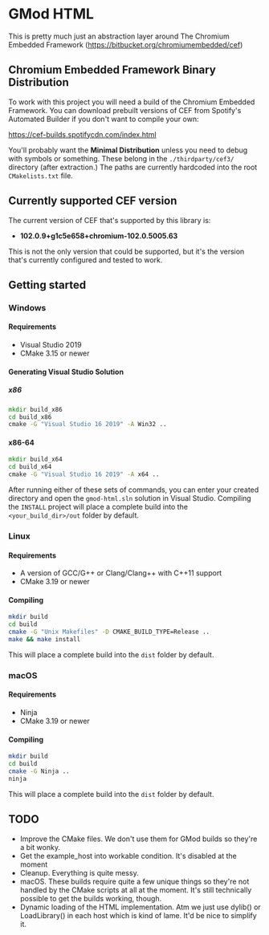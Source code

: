 # GMod HTML
This is pretty much just an abstraction layer around The Chromium Embedded Framework (https://bitbucket.org/chromiumembedded/cef)

## Chromium Embedded Framework Binary Distribution
To work with this project you will need a build of the Chromium Embedded Framework. You can download prebuilt versions of CEF from Spotify's Automated Builder if you don't want to compile your own:

https://cef-builds.spotifycdn.com/index.html

You'll probably want the **Minimal Distribution** unless you need to debug with symbols or something. These belong in the `./thirdparty/cef3/` directory (after extraction.) The paths are currently hardcoded into the root `CMakelists.txt` file.

## Currently supported CEF version
The current version of CEF that's supported by this library is:

- **102.0.9+g1c5e658+chromium-102.0.5005.63**

This is not the only version that could be supported, but it's the version that's currently configured and tested to work.

## Getting started
### Windows
#### Requirements
- Visual Studio 2019
- CMake 3.15 or newer
#### Generating Visual Studio Solution
##### x86
```bat
mkdir build_x86
cd build_x86
cmake -G "Visual Studio 16 2019" -A Win32 ..
```
#### x86-64
```bat
mkdir build_x64
cd build_x64
cmake -G "Visual Studio 16 2019" -A x64 ..
```

After running either of these sets of commands, you can enter your created directory and open the `gmod-html.sln` solution in Visual Studio. Compiling the `INSTALL` project will place a complete build into the `<your_build_dir>/out` folder by default.

### Linux
#### Requirements
- A version of GCC/G++ or Clang/Clang++ with C++11 support
- CMake 3.19 or newer

#### Compiling
```sh
mkdir build
cd build
cmake -G "Unix Makefiles" -D CMAKE_BUILD_TYPE=Release ..
make && make install
```

This will place a complete build into the `dist` folder by default.

### macOS
#### Requirements
- Ninja
- CMake 3.19 or newer

#### Compiling
```sh
mkdir build
cd build
cmake -G Ninja ..
ninja
```

This will place a complete build into the `dist` folder by default.

## TODO
- Improve the CMake files. We don't use them for GMod builds so they're a bit wonky.
- Get the example_host into workable condition. It's disabled at the moment
- Cleanup. Everything is quite messy.
- macOS. These builds require quite a few unique things so they're not handled by the CMake scripts at all at the moment. It's still technically possible to get the builds working, though.
- Dynamic loading of the HTML implementation. Atm we just use dylib() or LoadLibrary() in each host which is kind of lame. It'd be nice to simplify it.
